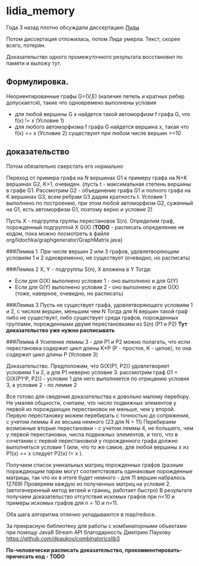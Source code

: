 # lidia_memory

Года 3 назад плотно обсуждали диссертацию [Лиды](https://vk.com/lida_fadeeva)

Потом диссертация отложилась, потом Лида умерла. 
Текст, скорее всего, потерян. 

Доказательство одного промежуточного результата восстановил по памяти и выложу тут.


## Формулировка. 
Неориентированные графы G=(V,E) (наличие петель и кратных ребер допускается), такие что  одновремено выполнены условия
* для любой вершины G x найдется такой автоморфизм f графа G, что f(x) != x  (Условие 1) 
* для любого автоморфизма f графа G найдется вершина x, такая что f(x) == x  (Условие 2)
существуют при любом числе вершин >=10

## доказательство 
Потом обязательно сверстать его нормально

Переход от примера графа на N  вершинах G1 к примеру графа на N+K вершинах G2, K>1, очевиден.
(пусть t - максимальная степень вершины в графе G1. Рассмотрим  G2 - объединение графа G1 и полного графа на K вершинах G3, всем ребрам G3 дадим кратность t.
Условие 1 выполнено по построению, при этом любой автоморфизм G2, суженный на G1, есть автоморфизм G1, поэтому верно и условие 2)

Пусть X - подгруппа группы перестановок S(n). Определим граф, порожденный подгруппой X  G(X)
(**TODO** - расписать определение не кодом, пока можно посмотреть в файле org/lidochka/graphgenerator/GraphMatrix.java)

###Лемма 1. 
При числе вершин 2 или 3 графов, удовлетворяющим условиям 1 и 2 одновременно, не существует (очевидно, но расписать)

###Лемма 2
X, Y - подгруппы S(n), X вложена в Y
Тогда:
* Если для  G(X) выполнено условие 1 - оно выполнено и для G(Y)
* Если для  G(Y) выполнено условия 2 - оно выполнено и для G(X)
(тоже, наверное, очевидно, но расписать)

###Лемма 3
Пусть не существует графа, удовлетворяющего условиям 1 и 2, с числом вершин, меньшим чем N
Тогда для N вершин такой граф либо не существует, либо существует среди графов, 
порожденных группами, порожденными двумя перестановками из S(n) (P1 и P2)
**Тут доказательство уже нужно расписывать**

###Лемма 4
Усиление леммы 3 - для P1 и P2 можно полагать, что если перестановка содержит цикл длины K*P (P - простое, K - целое), 
то она содержит цикл длины P (Условие 3)

Доказательство.
Предположим, что G(X(P1, P2))  удовлетворяет условиям 1 и 2, а для P1 неверно условие 3. 
рассмотрим граф G1 = G(X(P1^P, P2)) - условие 1 для него выполняется по отрицанию условия 3, а условие 2 - по лемме 2



Все готово для сведения доказательства к довольно малому перебору. 
Не умаляя общности, считаем, что число подвижных элементов у первой из порождающих перестановок не меньше, чем у второй. 
Первую перестановку можем перебирать с точностью до сопряжения, с учетом леммы 4 их весьма немного (23 для N = 11)
Перебираем возможные вторые перестановки - с учетом леммы 4, не большего, чем у первой перестановки, числа подвижных элементов,
 и того, что в сочетании с первой перестановкой у порожденного графа должно выполняться условие 1 (или, что то же самое, 
 для любой вершины x из P1(x) == x следует P2(x) != х ). 
 
 Получаем список уникальных матриц порожденных графов (разным пораждающим парам могут соответствовать одинаковые порожденные матрицы, 
 так что их в итоге будет немного - для 11 вершин набралось 12769)
 Проверяем каждую из полученных матриц на условие 2. (автогенеренный метод ветвей и границ, работает быстро)
 В результате получаем доказательство отсутствия искомых графов при n<10 и примеры искомых графов  для n = 10 и n=11.

 Оба шага алгоритма отлично укладываются в map/reduce.
 
 За прекрасную библиотеку для работы с комбинаторными объектами при помощу Java8 Stream API благодарность 
 Дмитрию Паукову https://github.com/dpaukov/combinatoricslib3 
 
 **По-человечески расписать доказательство, прокомментировать-причесать код - TODO** 
 
 






